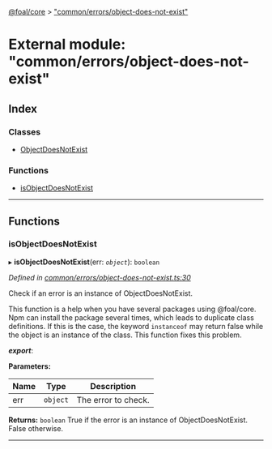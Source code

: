 [@foal/core](../README.md) > ["common/errors/object-does-not-exist"](../modules/_common_errors_object_does_not_exist_.md)

# External module: "common/errors/object-does-not-exist"

## Index

### Classes

* [ObjectDoesNotExist](../classes/_common_errors_object_does_not_exist_.objectdoesnotexist.md)

### Functions

* [isObjectDoesNotExist](_common_errors_object_does_not_exist_.md#isobjectdoesnotexist)

---

## Functions

<a id="isobjectdoesnotexist"></a>

###  isObjectDoesNotExist

▸ **isObjectDoesNotExist**(err: *`object`*): `boolean`

*Defined in [common/errors/object-does-not-exist.ts:30](https://github.com/FoalTS/foal/blob/07f00115/packages/core/src/common/errors/object-does-not-exist.ts#L30)*

Check if an error is an instance of ObjectDoesNotExist.

This function is a help when you have several packages using @foal/core. Npm can install the package several times, which leads to duplicate class definitions. If this is the case, the keyword `instanceof` may return false while the object is an instance of the class. This function fixes this problem.

*__export__*: 

**Parameters:**

| Name | Type | Description |
| ------ | ------ | ------ |
| err | `object` |  The error to check. |

**Returns:** `boolean`
True if the error is an instance of ObjectDoesNotExist. False otherwise.

___

